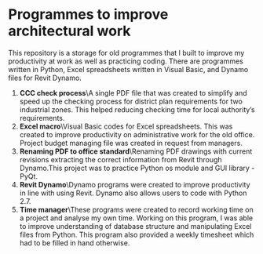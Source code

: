 # Programmes to improve architectural work

This repository is a storage for old programmes that I built to improve my productivity at work as well as practicing coding. There are programmes written in Python, Excel spreadsheets written in Visual Basic, and Dynamo files for Revit Dynamo.

1. <strong>CCC check process</strong>\A single PDF file that was created to simplify and speed up the checking process for district plan requirements for two industrial zones. This helped reducing checking time for local authority’s requirements.
2. <strong>Excel macro</strong>\Visual Basic codes for Excel spreadsheets. This was created to improve productivity on administrative work for the old office. Project budget managing file was created in request from managers.
3. <strong>Renaming PDF to office standard</strong>\Renaming PDF drawings with current revisions extracting the correct information from Revit through Dynamo.This project was to practice Python os module and GUI library - PyQt.
4. <strong>Revit Dynamo</strong>\Dynamo programs were created to improve productivity in line with using Revit. Dynamo also allows users to code with Python 2.7.
5. <strong>Time manager</strong>\These programs were created to record working time on a project and analyse my own time. Working on this program, I was able to improve understanding of database structure and manipulating Excel files from Python. This program also provided a weekly timesheet which had to be filled in hand otherwise.

